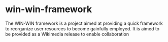 # win-win-framework
The WIN-WIN framework is a project aimed at providing a quick framework to reorganize user resources to become gainfully employed. It is aimed to be provided as a Wikimedia release to enable collaboration
